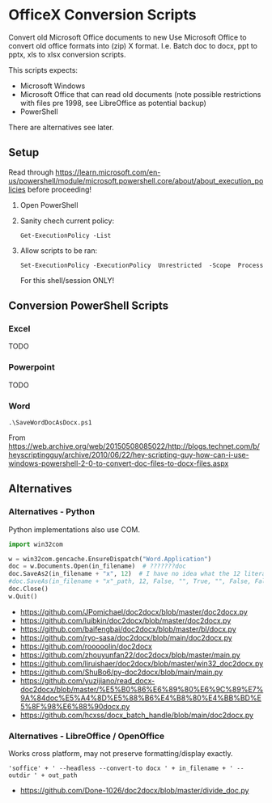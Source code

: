 # OfficeX Conversion Scripts

Convert old Microsoft Office documents to new
Use Microsoft Office to convert old office formats into (zip) X format.
I.e. Batch doc to docx, ppt to pptx, xls to xlsx conversion scripts.

This scripts expects:

  * Microsoft Windows
  * Microsoft Office that can read old documents (note possible restrictions with files pre 1998, see LibreOffice as potential backup)
  * PowerShell

There are alternatives see later.

## Setup

Read through https://learn.microsoft.com/en-us/powershell/module/microsoft.powershell.core/about/about_execution_policies before proceeding!

 1. Open PowerShell
 2. Sanity chech current policy:

        Get-ExecutionPolicy -List

 3. Allow scripts to be ran:

        Set-ExecutionPolicy -ExecutionPolicy  Unrestricted  -Scope  Process

    For this shell/session ONLY!


## Conversion PowerShell Scripts

### Excel

TODO

### Powerpoint

TODO

### Word

`.\SaveWordDocAsDocx.ps1`

From https://web.archive.org/web/20150508085022/http://blogs.technet.com/b/heyscriptingguy/archive/2010/06/22/hey-scripting-guy-how-can-i-use-windows-powershell-2-0-to-convert-doc-files-to-docx-files.aspx


## Alternatives

### Alternatives - Python

Python implementations also use COM.

```python
import win32com

w = win32com.gencache.EnsureDispatch("Word.Application")
doc = w.Documents.Open(in_filename)  # ???????doc
doc.SaveAs2(in_filename + "x", 12)  # I have no idea what the 12 literal constant is for...
#doc.SaveAs(in_filename + "x"_path, 12, False, "", True, "", False, False, False, False)
doc.Close()
w.Quit()

```

  * https://github.com/JPomichael/doc2docx/blob/master/doc2docx.py
  * https://github.com/luibkin/doc2docx/blob/master/doc2docx.py
  * https://github.com/baifengbai/doc2docx/blob/master/bl/docx.py
  * https://github.com/ryo-sasa/doc2docx/blob/main/doc2docx.py
  * https://github.com/rooooolin/doc2docx
  * https://github.com/zhouyunfan22/doc2docx/blob/master/main.py
  * https://github.com/liruishaer/doc2docx/blob/master/win32_doc2docx.py
  * https://github.com/ShuBo6/py-doc2docx/blob/main/main.py
  * https://github.com/yuzijiano/read_docx-doc2docx/blob/master/%E5%B0%86%E6%89%80%E6%9C%89%E7%9A%84doc%E5%A4%8D%E5%88%B6%E4%B8%80%E4%BB%BD%E5%8F%98%E6%88%90docx.py
  * https://github.com/hcxss/docx_batch_handle/blob/main/doc2docx.py

### Alternatives - LibreOffice / OpenOffice

Works cross platform, may not preserve formatting/display exactly.

    'soffice' + ' --headless --convert-to docx ' + in_filename + ' --outdir ' + out_path

  * https://github.com/Done-1026/doc2docx/blob/master/divide_doc.py
